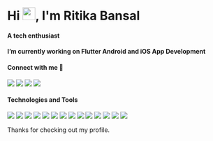 <h1 align="left">Hi <img src="https://media.giphy.com/media/hvRJCLFzcasrR4ia7z/giphy.gif" width="29">, I'm Ritika Bansal</h1>
<p align="center">
<h4 align="left">A tech enthusiast</h4>
<h4 align="left">I’m currently working on Flutter Android and iOS App Development</h4>
<h4 align="left">Connect with me 💬</h4>
<a href="https://www.linkedin.com/in/ritika-bansal-45a265178/"><img src="https://img.icons8.com/color/28/000000/linkedin.png"></a>
<a href="https://stackoverflow.com/users/16798646/ritika-bansal"><img src="https://img.icons8.com/color/28/000000/stackoverflow.png"></a>
<a href="https://ritikabansal312.blogspot.com/"><img src="https://img.icons8.com/color/28/000000/blogger.png"></a>
<a href="https://www.quora.com/profile/Ritika-Bansal-204"><img src="https://img.icons8.com/color/28/000000/quora.png"></a>
</p>

#### Technologies and Tools

<p>
<img src="https://img.shields.io/badge/Flutter%20-%2302569B.svg?&style=for-the-badge&logo=Flutter&logoColor=white" />
<img src="https://img.shields.io/badge/dart-%230175C2.svg?&style=for-the-badge&logo=dart&logoColor=white"/>
<img src="https://img.shields.io/badge/Rest API's-%23ED8B00.svg?&style=for-the-badge&logo=API&logoColor=white"/>
<img src ="https://img.shields.io/badge/android-%2307405e.svg?&style=for-the-badge&logo=android&logoColor=white"/>
<img src="https://img.shields.io/badge/iOS%20-%23F24E1E.svg?&style=for-the-badge&logo=iOS&logoColor=white"/>
<img src="https://img.shields.io/badge/figma%20-%23ED8B00.svg?&style=for-the-badge&logo=figma&logoColor=white"/>
<img src="https://img.shields.io/badge/firebase%20-%23039BE5.svg?&style=for-the-badge&logo=firebase"/>
<img src="https://img.shields.io/badge/git%20-%23FF26BE.svg?&style=for-the-badge&logo=git&logoColor=white"/>
<img src="https://img.shields.io/badge/github%20-%23121011.svg?&style=for-the-badge&logo=github&logoColor=white"/>
<img src="https://img.shields.io/badge/markdown-%234ea94b.svg?&style=for-the-badge&logo=markdown&logoColor=white"/>
<img src="https://img.shields.io/badge/html5%20-%23E34F26.svg?&style=for-the-badge&logo=html5&logoColor=white"/>
<img src="https://img.shields.io/badge/css3-%23ED8B00.svg?&style=for-the-badge&logo=css3&logoColor=white"/>
<img src="https://img.shields.io/badge/java-%23FA7343.svg?&style=for-the-badge&logo=java&logoColor=white"/>
<img src="https://img.shields.io/badge/Socket-%23000000.svg?&style=for-the-badge&logo=Socket&logoColor=white"/>
</p>

Thanks for checking out my profile.

<!-- ![visitors](https://visitor-badge.laobi.icu/badge?page_id=RitikaBansal312.RitikaBansal312) -->
<!-- ![Visitor Count](https://profile-counter.glitch.me/RitikaBansal312/count.svg) -->

<!--
**RitikaBansal312/RitikaBansal312** is a ✨ _special_ ✨ repository because its `README.md` (this file) appears on your GitHub profile.

Here are some ideas to get you started:

- 🔭 I’m currently working on ...
- 🌱 I’m currently learning ...
- 👯 I’m looking to collaborate on ...
- 🤔 I’m looking for help with ...
- 💬 Ask me about ...
- 📫 How to reach me: ...
- 😄 Pronouns: ...
- ⚡ Fun fact: ...
-->
